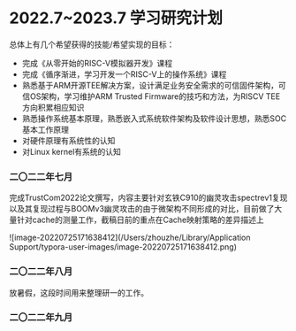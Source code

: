 # 2022.7~2023.7 学习研究计划

总体上有几个希望获得的技能/希望实现的目标：

* 完成《从零开始的RISC-V模拟器开发》课程
* 完成《循序渐进，学习开发一个RISC-V上的操作系统》课程
* 熟悉基于ARM开源TEE解决方案，设计满足业务安全需求的可信固件架构，可信OS架构，学习维护ARM Trusted Firmware的技巧和方法，为RISCV TEE方向积累相应知识
* 熟悉操作系统基本原理，熟悉嵌入式系统软件架构及软件设计思想，熟悉SOC基本工作原理
* 对硬件原理有系统性的认知
* 对Linux kernel有系统的认知

### 二〇二二年七月

完成TrustCom2022论文撰写，内容主要针对玄铁C910的幽灵攻击spectrev1复现以及其复现过程与BOOMv3幽灵攻击的由于微架构不同形成的对比，目前做了大量针对cache的测量工作，截稿日前的重点在Cache映射策略的差异描述上

![image-20220725171638412](/Users/zhouzhe/Library/Application Support/typora-user-images/image-20220725171638412.png)

### 二〇二二年八月

放暑假，这段时间用来整理研一的工作。

### 二〇二二年九月

